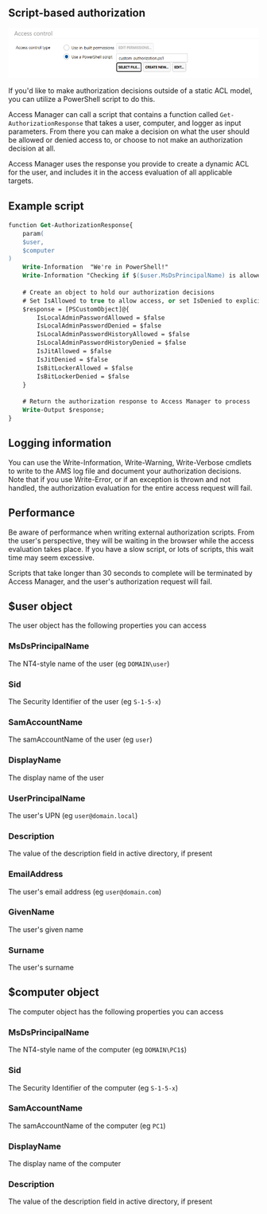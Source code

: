 ## Script-based authorization
![](images/ui-page-authz-accesscontrol-script.png)

If you'd like to make authorization decisions outside of a static ACL model, you can utilize a PowerShell script to do this.

Access Manager can call a script that contains a function called `Get-AuthorizationResponse` that takes a user, computer, and logger as input parameters. From there you can make a decision on what the user should be allowed or denied access to, or choose to not make an authorization decision at all.

Access Manager uses the response you provide to create a dynamic ACL for the user, and includes it in the access evaluation of all applicable targets.

## Example script

```ps
function Get-AuthorizationResponse{
	param(
	$user,
	$computer
)
	Write-Information  "We're in PowerShell!"
	Write-Information "Checking if $($user.MsDsPrincipalName) is allowed access to $($computer.MsDsPrincipalName)"

	# Create an object to hold our authorization decisions
	# Set IsAllowed to true to allow access, or set IsDenied to explicitly deny access, or leave both as false if no decision was made. This will allow other rules to be evaluated.
	$response = [PSCustomObject]@{
		IsLocalAdminPasswordAllowed = $false
		IsLocalAdminPasswordDenied = $false
		IsLocalAdminPasswordHistoryAllowed = $false
		IsLocalAdminPasswordHistoryDenied = $false
		IsJitAllowed = $false
		IsJitDenied = $false
		IsBitLockerAllowed = $false
		IsBitLockerDenied = $false
	}

	# Return the authorization response to Access Manager to process
	Write-Output $response;
}
```
## Logging information
You can use the Write-Information, Write-Warning, Write-Verbose cmdlets to write to the AMS log file and document your authorization decisions. Note that if you use Write-Error, or if an exception is thrown and not handled, the authorization evaluation for the entire access request will fail.

## Performance
Be aware of performance when writing external authorization scripts. From the user's perspective, they will be waiting in the browser while the access evaluation takes place. If you have a slow script, or lots of scripts, this wait time may seem excessive. 

Scripts that take longer than 30 seconds to complete will be terminated by Access Manager, and the user's authorization request will fail.

## $user object
The user object has the following properties you can access

### MsDsPrincipalName
The NT4-style name of the user (eg `DOMAIN\user`)

### Sid
The Security Identifier of the user (eg `S-1-5-x`)

### SamAccountName
The samAccountName of the user (eg `user`)

### DisplayName 
The display name of the user

### UserPrincipalName
The user's UPN (eg `user@domain.local`)

### Description
The value of the description field in active directory, if present

### EmailAddress
The user's email address (eg `user@domain.com`)

### GivenName
The user's given name

### Surname
The user's surname

## $computer object
The computer object has the following properties you can access

### MsDsPrincipalName
The NT4-style name of the computer (eg `DOMAIN\PC1$`)

### Sid
The Security Identifier of the computer (eg `S-1-5-x`)

### SamAccountName
The samAccountName of the computer (eg `PC1`)

### DisplayName 
The display name of the computer

### Description
The value of the description field in active directory, if present